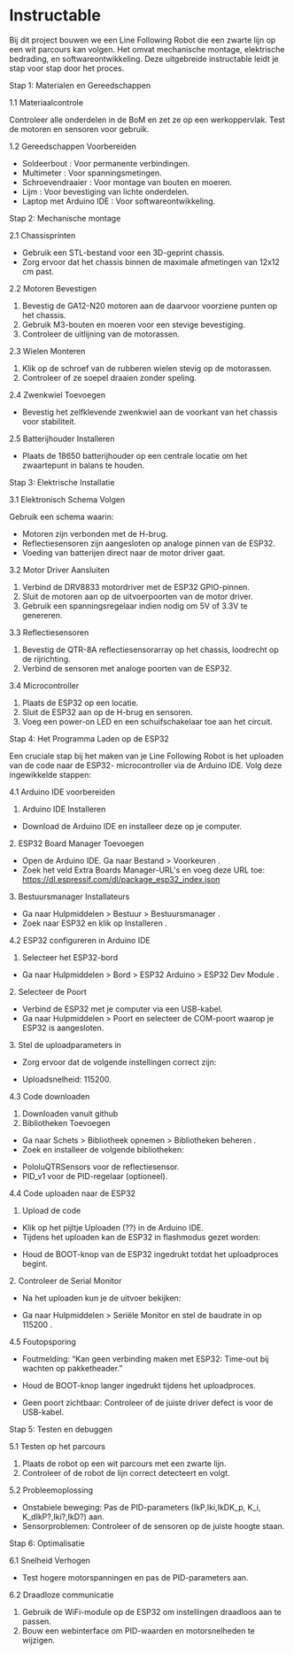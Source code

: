 # Instructable

Bij dit project bouwen we een Line Following Robot die een zwarte lijn op een wit parcours kan volgen. Het omvat mechanische montage, elektrische bedrading, en softwareontwikkeling. Deze uitgebreide instructable leidt je stap voor stap door het proces.

Stap 1: Materialen en Gereedschappen

1\.1 Materiaalcontrole

Controleer alle onderdelen in de BoM en zet ze op een werkoppervlak. Test de motoren en sensoren voor gebruik.

1\.2 Gereedschappen Voorbereiden

* Soldeerbout : Voor permanente verbindingen.
* Multimeter : Voor spanningsmetingen.
* Schroevendraaier : Voor montage van bouten en moeren.
* Lijm : Voor bevestiging van lichte onderdelen.
* Laptop met Arduino IDE : Voor softwareontwikkeling.

Stap 2: Mechanische montage

2\.1 Chassisprinten

* Gebruik een STL-bestand voor een 3D-geprint chassis.
* Zorg ervoor dat het chassis binnen de maximale afmetingen van 12x12 cm past.

2\.2 Motoren Bevestigen

1. Bevestig de GA12-N20 motoren aan de daarvoor voorziene punten op het chassis.
1. Gebruik M3-bouten en moeren voor een stevige bevestiging.
1. Controleer de uitlijning van de motorassen.

2\.3 Wielen Monteren

1. Klik op de schroef van de rubberen wielen stevig op de motorassen.
1. Controleer of ze soepel draaien zonder speling.

2\.4 Zwenkwiel Toevoegen

* Bevestig het zelfklevende zwenkwiel aan de voorkant van het chassis voor stabiliteit.

2\.5 Batterijhouder Installeren

* Plaats de 18650 batterijhouder op een centrale locatie om het zwaartepunt in balans te houden.

Stap 3: Elektrische Installatie

3\.1 Elektronisch Schema Volgen

Gebruik een schema waarin:

* Motoren zijn verbonden met de H-brug.
* Reflectiesensoren zijn aangesloten op analoge pinnen van de ESP32.
* Voeding van batterijen direct naar de motor driver gaat.

3\.2 Motor Driver Aansluiten

1. Verbind de DRV8833 motordriver met de ESP32 GPIO-pinnen.
1. Sluit de motoren aan op de uitvoerpoorten van de motor driver.
1. Gebruik een spanningsregelaar indien nodig om 5V of 3.3V te genereren.

3\.3 Reflectiesensoren

1. Bevestig de QTR-8A reflectiesensorarray op het chassis, loodrecht op de rijrichting.
1. Verbind de sensoren met analoge poorten van de ESP32.

3\.4 Microcontroller

1. Plaats de ESP32 op een locatie.
1. Sluit de ESP32 aan op de H-brug en sensoren.
1. Voeg een power-on LED en een schuifschakelaar toe aan het circuit.

Stap 4: Het Programma Laden op de ESP32

Een cruciale stap bij het maken van je Line Following Robot is het uploaden van de code naar de ESP32- microcontroller via de Arduino IDE. Volg deze ingewikkelde stappen:

4\.1 Arduino IDE voorbereiden

1. Arduino IDE Installeren
- Download de Arduino IDE en installeer deze op je computer.

2\. ESP32 Board Manager Toevoegen

- Open de Arduino IDE. Ga naar Bestand > Voorkeuren .
- Zoek het veld Extra Boards Manager-URL's en voeg deze URL toe:
  https://dl.espressif.com/dl/package_esp32_index.json



3\. Bestuursmanager Installateurs

- Ga naar Hulpmiddelen > Bestuur > Bestuursmanager .
- Zoek naar ESP32 en klik op Installeren .

4\.2 ESP32 configureren in Arduino IDE

1. Selecteer het ESP32-bord
- Ga naar Hulpmiddelen > Bord > ESP32 Arduino > ESP32 Dev Module .

2\. Selecteer de Poort

- Verbind de ESP32 met je computer via een USB-kabel.
- Ga naar Hulpmiddelen > Poort en selecteer de COM-poort waarop je ESP32 is aangesloten.

3\. Stel de uploadparameters in

- Zorg ervoor dat de volgende instellingen correct zijn:
* Uploadsnelheid: 115200.

4\.3 Code downloaden

1. Downloaden vanuit github
1. Bibliotheken Toevoegen
- Ga naar Schets > Bibliotheek opnemen > Bibliotheken beheren .
- Zoek en installeer de volgende bibliotheken:
* PololuQTRSensors voor de reflectiesensor.
* PID\_v1 voor de PID-regelaar (optioneel).

4\.4 Code uploaden naar de ESP32

1. Upload de code
- Klik op het pijltje Uploaden (??) in de Arduino IDE.
- Tijdens het uploaden kan de ESP32 in flashmodus gezet worden:
* Houd de BOOT-knop van de ESP32 ingedrukt totdat het uploadproces begint.

2\. Controleer de Serial Monitor

- Na het uploaden kun je de uitvoer bekijken:
* Ga naar Hulpmiddelen > Seriële Monitor en stel de baudrate in op 115200 .

4\.5 Foutopsporing

* Foutmelding: “Kan geen verbinding maken met ESP32: Time-out bij wachten op pakketheader.”
- Houd de BOOT-knop langer ingedrukt tijdens het uploadproces.
* Geen poort zichtbaar: Controleer of de juiste driver defect is voor de USB-kabel.

Stap 5: Testen en debuggen

5\.1 Testen op het parcours

1. Plaats de robot op een wit parcours met een zwarte lijn.
1. Controleer of de robot de lijn correct detecteert en volgt.

5\.2 Probleemoplossing

* Onstabiele beweging: Pas de PID-parameters (IkP,Iki,IkDK\_p, K\_i, K\_dIkP?,Iki?,IkD?) aan.
* Sensorproblemen: Controleer of de sensoren op de juiste hoogte staan.

Stap 6: Optimalisatie

6\.1 Snelheid Verhogen

* Test hogere motorspanningen en pas de PID-parameters aan.

6\.2 Draadloze communicatie

1. Gebruik de WiFi-module op de ESP32 om instellingen draadloos aan te passen.
1. Bouw een webinterface om PID-waarden en motorsnelheden te wijzigen.

